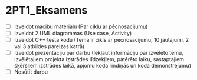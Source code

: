 # 2PT1_Eksamens

-[ ] Izveidot macibu materialu (Par ciklu ar pēcnosacijumu)
-[ ] Izveidot 2 UML diagrammas (Use case, Activity)
-[ ] Izveidot C++ testa kodu (Tēma ir cikls ar pēcnosacijumu, 10 jautajumi, 2 vai 3 atbildes pareizas katrā)
-[ ] Izveidot prezentāciju par darbu (Iekļaut informāciju par izvēlēto tēmu, izvēlētajiem projekta izstrādes līdzekļiem, patērēto laiku, sastaptajiem šķēršļiem izstrādes laikā, apjomu koda rindiņās un koda demonstrejumu)
-[ ] Nosūtīt darbu
